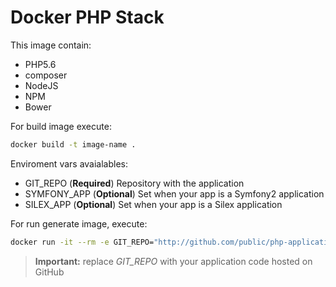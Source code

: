 Docker PHP Stack
================

This image contain:

- PHP5.6
- composer
- NodeJS
- NPM
- Bower

For build image execute:

```sh
docker build -t image-name .
```

Enviroment vars avaialables:

- GIT_REPO (**Required**) Repository with the application
- SYMFONY_APP (**Optional**) Set when your app is a Symfony2 application
- SILEX_APP (**Optional**) Set when your app is a Silex application

For run generate image, execute:

```sh
docker run -it --rm -e GIT_REPO="http://github.com/public/php-application.git" -p 80:80 -p 8080:8080 --name image-name container-name
```

> **Important:** replace *GIT_REPO* with your application code hosted on GitHub
